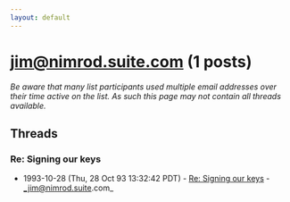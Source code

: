 ```yaml
---
layout: default
---
```


# jim@nimrod.suite.com (1 posts)

_Be aware that many list participants used multiple email addresses over their time active on the list. As such this page may not contain all threads available._

## Threads

### Re: Signing our keys
+ 1993-10-28 (Thu, 28 Oct 93 13:32:42 PDT) - [Re: Signing our keys](/archive/1993/10/3a572581372231eb8056e7a3c89109aa8c5d6751219ee29e8b20b98433618507) - _jim@nimrod.suite.com_

